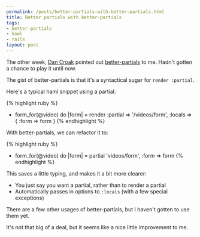 ```yaml
--- 
permalink: /posts/better-partials-with-better-partials.html
title: Better partials with better-partials
tags: 
- better-partials
- haml
- rails
layout: post
---
```

The other week, [Dan Croak](http://dancroak.com) pointed out [better-partials](http://www.railsjedi.com/posts/22-Better-Partials-Plugin-for-Ruby-on-Rails) to me. Hadn't gotten a chance to play it until now.

The gist of better-partials is that it's a syntactical sugar for `render :partial`.

Here's a typical haml snippet using a partial:

{% highlight ruby %}
- form_for(@video) do |form|
  = render :partial => '/videos/form', :locals => { :form => form }
{% endhighlight %}

With better-partials, we can refactor it to:

{% highlight ruby %}
- form_for(@video) do |form|
  = partial 'videos/form', :form => form
{% endhighlight %}

This saves a little typing, and makes it a bit more clearer:

 * You just say you want a partial, rather than to render a partial
 * Automatically passes in options to `:locals` (with a few special exceptions)
 
There are a few other usages of better-partials, but I haven't gotten to use them yet.

It's not that big of a deal, but it seems like a nice little improvement to me.
